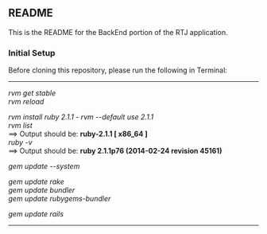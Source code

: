 ## README

This is the README for the BackEnd portion of the RTJ application.

### Initial Setup

Before cloning this repository, please run the following in Terminal:

---

*rvm get stable*  
*rvm reload*  

*rvm install ruby 2.1.1* - *rvm --default use 2.1.1*  
*rvm list*  
==> Output should be: **ruby-2.1.1 [ x86_64 ]**  
*ruby -v*  
==> Output should be: **ruby 2.1.1p76 (2014-02-24 revision 45161)**

*gem update --system*  

*gem update rake*  
*gem update bundler*  
*gem update rubygems-bundler*  

*gem update rails*

---
